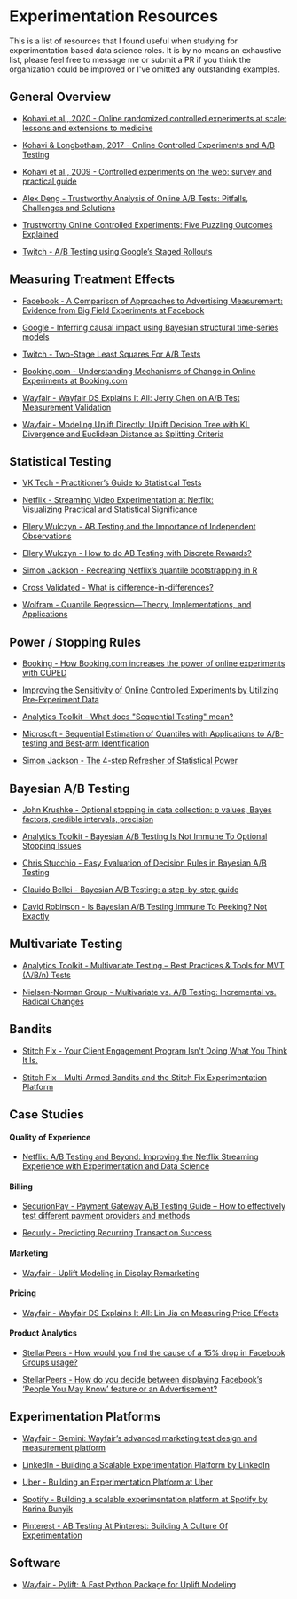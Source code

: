 # Experimentation Resources

This is a list of resources that I found useful when studying for experimentation based data science roles. It is by no means an exhaustive list, please feel free to message me or submit a PR if you think the organization could be improved or I've omitted any outstanding examples.

## General Overview

-   [Kohavi et al., 2020 - Online randomized controlled experiments at scale: lessons and extensions to medicine](https://link.springer.com/article/10.1186/s13063-020-4084-y)

- [Kohavi & Longbotham, 2017 - Online Controlled Experiments and A/B Testing](https://www.researchgate.net/profile/Ron_Kohavi/publication/316116834_Online_Controlled_Experiments_and_AB_Testing/links/59b7583b458515c212b3cd46/Online-Controlled-Experiments-and-A-B-Testing.pdf)

- [Kohavi et al., 2009 - Controlled experiments on the web: survey and practical guide](http://www.robotics.stanford.edu/~ronnyk/2009controlledExperimentsOnTheWebSurvey.pdf)

- [Alex Deng - Trustworthy Analysis of Online A/B Tests: Pitfalls, Challenges and Solutions](https://alexdeng.github.io/public/files/ExpediaTestSummit.pdf)

-   [Trustworthy Online Controlled Experiments: Five Puzzling Outcomes Explained](https://exp-platform.com/Documents/puzzlingOutcomesInControlledExperiments.pdf)

-   [Twitch - A/B Testing using Google’s Staged Rollouts](https://blog.twitch.tv/en/2017/01/12/a-b-testing-using-googles-staged-rollouts-ea860727f8b2/#.tkg2qw9a4)

## Measuring Treatment Effects

-   [Facebook - A Comparison of Approaches to Advertising Measurement: Evidence from Big Field Experiments at Facebook](https://www.kellogg.northwestern.edu/faculty/gordon_b/files/kellogg_fb_whitepaper.pdf)

-   [Google - Inferring causal impact using Bayesian structural time-series models](https://research.google/pubs/pub41854/)

-   [Twitch - Two-Stage Least Squares For A/B Tests](https://blog.twitch.tv/en/2017/06/30/two-stage-least-squares-for-a-b-tests-669d07f904f7/)

- [Booking.com - Understanding Mechanisms of Change in Online Experiments at Booking.com](https://booking.ai/understanding-mechanisms-of-change-in-online-experiments-at-booking-com-629201ec74ee)

- [Wayfair - Wayfair DS Explains It All: Jerry Chen on A/B Test Measurement Validation](https://tech.wayfair.com/data-science/2019/07/wayfair-ds-explains-it-all-jerry-chen-on-a-b-test-measurement-validation/)

- [Wayfair - Modeling Uplift Directly: Uplift Decision Tree with KL Divergence and Euclidean Distance as Splitting Criteria](https://tech.wayfair.com/data-science/2019/10/modeling-uplift-directly-uplift-decision-tree-with-kl-divergence-and-euclidean-distance-as-splitting-criteria/)


## Statistical Testing

- [VK Tech - Practitioner’s Guide to Statistical Tests](https://medium.com/@vktech/practitioners-guide-to-statistical-tests-ed2d580ef04f)

-   [Netflix - Streaming Video Experimentation at Netflix:  
Visualizing Practical and Statistical Significance](https://netflixtechblog.com/streaming-video-experimentation-at-netflix-visualizing-practical-and-statistical-significance-7117420f4e9a)

- [Ellery Wulczyn - AB Testing and the Importance of Independent Observations](https://ewulczyn.github.io/ab_testing_and_independence/)

- [Ellery Wulczyn - How to do AB Testing with Discrete Rewards?](https://ewulczyn.github.io/ab_testing_with_multinomial_data/)

- [Simon Jackson - Recreating Netflix’s quantile bootstrapping in R](https://towardsdatascience.com/recreating-netflixs-quantile-bootstrapping-in-r-a4739a69adb6)

- [Cross Validated - What is difference-in-differences?](https://stats.stackexchange.com/questions/564/what-is-difference-in-differences)

- [Wolfram - Quantile Regression—Theory, Implementations, and Applications](https://www.youtube.com/watch?v=GddvdXMJV9Y)

## Power / Stopping Rules

- [Booking - How Booking.com increases the power of online experiments with CUPED](https://booking.ai/how-booking-com-increases-the-power-of-online-experiments-with-cuped-995d186fff1d)

-  [Improving the Sensitivity of Online Controlled Experiments by Utilizing Pre-Experiment Data](https://www.researchgate.net/publication/237838291_Improving_the_Sensitivity_of_Online_Controlled_Experiments_by_Utilizing_Pre-Experiment_Data)

- [Analytics Toolkit - What does "Sequential Testing" mean?](https://www.analytics-toolkit.com/glossary/sequential-testing/#:~:text=Sequential%20testing%20is%20the%20practice,error%20rate%20of%20the%20procedure.)

- [Microsoft - Sequential Estimation of Quantiles with Applications to A/B-testing and Best-arm Identification](https://www.youtube.com/watch?v=CRSiyYCTCp8)

- [Simon Jackson - The 4-step Refresher of Statistical Power](https://towardsdatascience.com/a-quick-refresher-of-statistical-power-fe8ae5e0c317)

## Bayesian A/B Testing

- [John Krushke - Optional stopping in data collection: p values, Bayes factors, credible intervals, precision](http://doingbayesiandataanalysis.blogspot.com/2013/11/optional-stopping-in-data-collection-p.html)

- [Analytics Toolkit - Bayesian A/B Testing Is Not Immune To Optional Stopping Issues](http://blog.analytics-toolkit.com/2017/bayesian-ab-testing-not-immune-to-optional-stopping-issues/)

- [Chris Stucchio - Easy Evaluation of Decision Rules in Bayesian A/B Testing](https://www.chrisstucchio.com/blog/2014/bayesian_ab_decision_rule.html)

- [Clauido Bellei - Bayesian A/B Testing: a step-by-step guide](http://www.claudiobellei.com/2017/11/02/bayesian-AB-testing/)

- [David Robinson - Is Bayesian A/B Testing Immune To Peeking? Not Exactly](http://varianceexplained.org/r/bayesian-ab-testing/)

## Multivariate Testing

- [Analytics Toolkit - Multivariate Testing – Best Practices & Tools for MVT (A/B/n) Tests](http://blog.analytics-toolkit.com/2017/multivariate-testing-practices-tools-mvt-abn-tests/)

- [Nielsen-Norman Group - Multivariate vs. A/B Testing: Incremental vs. Radical Changes](https://www.nngroup.com/articles/multivariate-testing/)

## Bandits

- [Stitch Fix - Your Client Engagement Program Isn't Doing What You Think It Is.](https://multithreaded.stitchfix.com/blog/2018/11/08/bandits/)

- [Stitch Fix - Multi-Armed Bandits and the Stitch Fix Experimentation Platform](https://multithreaded.stitchfix.com/blog/2020/08/05/bandits/)

## Case Studies

#### Quality of Experience

-   [Netflix: A/B Testing and Beyond: Improving the Netflix Streaming Experience with Experimentation and Data Science](https://netflixtechblog.com/a-b-testing-and-beyond-improving-the-netflix-streaming-experience-with-experimentation-and-data-5b0ae9295bdf)

#### Billing
-   [SecurionPay - Payment Gateway A/B Testing Guide – How to effectively test different payment providers and methods](https://securionpay.com/blog/payment-gateway-ab-testing/)

- [Recurly - Predicting Recurring Transaction Success](https://blog.recurly.com/predicting-recurring-transaction-success)

#### Marketing

- [Wayfair - Uplift Modeling in Display Remarketing](https://tech.wayfair.com/data-science/2018/05/uplift-modeling-in-display-remarketing/)

#### Pricing
- [Wayfair - Wayfair DS Explains It All: Lin Jia on Measuring Price Effects](https://tech.wayfair.com/data-science/2019/09/wayfair-ds-explains-it-all-lin-jia-on-measuring-price-effects/)

#### Product Analytics

- [StellarPeers - How would you find the cause of a 15% drop in Facebook Groups usage?](https://stellarpeers.com/how-would-you-find-the-cause-of-a-15-drop-in-facebook-groups-usage/)

- [StellarPeers - How do you decide between displaying Facebook’s ‘People You May Know’ feature or an Advertisement?](https://stellarpeers.com/decide-between-facebooks-people-you-may-know-feature-or-advertisement/)

## Experimentation Platforms

- [Wayfair - Gemini: Wayfair’s advanced marketing test design and measurement platform](https://tech.wayfair.com/data-science/2019/07/gemini-wayfairs-advanced-marketing-test-design-and-measurement-platform/)

- [LinkedIn - Building a Scalable Experimentation Platform by LinkedIn](https://www.youtube.com/watch?v=LY1aeOdr9jU)

- [Uber - Building an Experimentation Platform at Uber](https://www.youtube.com/watch?v=9bl7SPSqbX0)

- [Spotify - Building a scalable experimentation platform at Spotify by Karina Bunyik](https://www.youtube.com/watch?v=RPyriHfNblE)

- [Pinterest - AB Testing At Pinterest: Building A Culture Of Experimentation](https://www.youtube.com/watch?v=MZTHghbPjbE)

## Software

- [Wayfair - Pylift: A Fast Python Package for Uplift Modeling](https://tech.wayfair.com/data-science/2018/10/pylift-a-fast-python-package-for-uplift-modeling/)


<!--stackedit_data:
eyJoaXN0b3J5IjpbMjA3MjgxMDkyMl19
-->